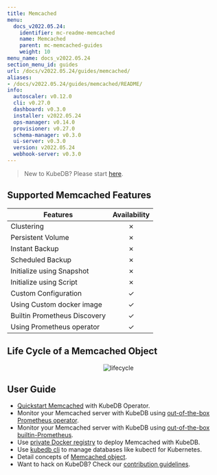 ```yaml
---
title: Memcached
menu:
  docs_v2022.05.24:
    identifier: mc-readme-memcached
    name: Memcached
    parent: mc-memcached-guides
    weight: 10
menu_name: docs_v2022.05.24
section_menu_id: guides
url: /docs/v2022.05.24/guides/memcached/
aliases:
- /docs/v2022.05.24/guides/memcached/README/
info:
  autoscaler: v0.12.0
  cli: v0.27.0
  dashboard: v0.3.0
  installer: v2022.05.24
  ops-manager: v0.14.0
  provisioner: v0.27.0
  schema-manager: v0.3.0
  ui-server: v0.3.0
  version: v2022.05.24
  webhook-server: v0.3.0
---
```


> New to KubeDB? Please start [here](/docs/v2022.05.24/README).

## Supported Memcached Features

| Features                     | Availability |
| ---------------------------- | :----------: |
| Clustering                   |   &#10007;   |
| Persistent Volume            |   &#10007;   |
| Instant Backup               |   &#10007;   |
| Scheduled Backup             |   &#10007;   |
| Initialize using Snapshot    |   &#10007;   |
| Initialize using Script      |   &#10007;   |
| Custom Configuration         |   &#10003;   |
| Using Custom docker image    |   &#10003;   |
| Builtin Prometheus Discovery |   &#10003;   |
| Using Prometheus operator    |   &#10003;   |

## Life Cycle of a Memcached Object

<p align="center">
  <img alt="lifecycle"  src="/docs/v2022.05.24/images/memcached/memcached-lifecycle.png">
</p>

## User Guide

- [Quickstart Memcached](/docs/v2022.05.24/guides/memcached/quickstart/quickstart) with KubeDB Operator.
- Monitor your Memcached server with KubeDB using [out-of-the-box Prometheus operator](/docs/v2022.05.24/guides/memcached/monitoring/using-prometheus-operator).
- Monitor your Memcached server with KubeDB using [out-of-the-box builtin-Prometheus](/docs/v2022.05.24/guides/memcached/monitoring/using-builtin-prometheus).
- Use [private Docker registry](/docs/v2022.05.24/guides/memcached/private-registry/using-private-registry) to deploy Memcached with KubeDB.
- Use [kubedb cli](/docs/v2022.05.24/guides/memcached/cli/cli) to manage databases like kubectl for Kubernetes.
- Detail concepts of [Memcached object](/docs/v2022.05.24/guides/memcached/concepts/memcached).
- Want to hack on KubeDB? Check our [contribution guidelines](/docs/v2022.05.24/CONTRIBUTING).
